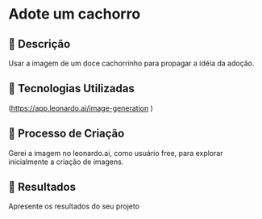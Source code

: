 


#  **Adote um cachorro**

## 📒 Descrição
Usar a imagem de um doce cachorrinho para propagar a idéia da adoção.

## 🤖 Tecnologias Utilizadas
(https://app.leonardo.ai/image-generation
)
## 🧐 Processo de Criação
Gerei a imagem no leonardo.ai, como usuário free, para explorar inicialmente a criação de imagens.
## 🚀 Resultados
Apresente os resultados do seu projeto





